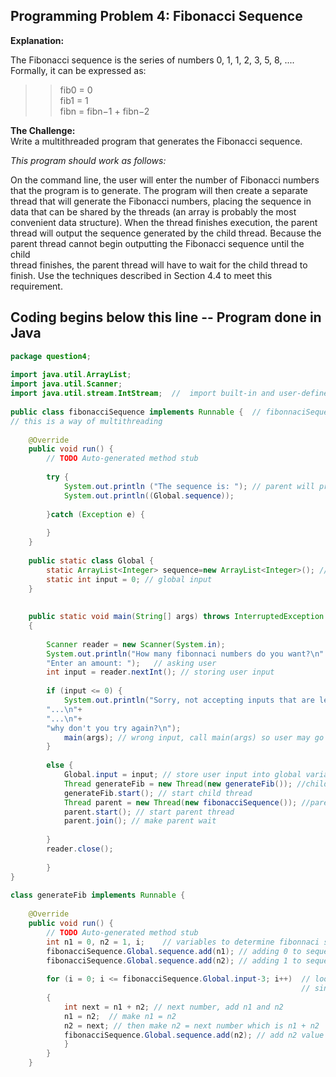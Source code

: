 ## Programming Problem 4: Fibonacci Sequence
  
**Explanation:**  
  
The Fibonacci sequence is the series of numbers 0, 1, 1, 2, 3, 5, 8, ....  
Formally, it can be expressed as:  
  
>>fib0 = 0  
fib1 = 1  
fibn = fibn−1 + fibn−2  
  
**The Challenge:**  
Write a multithreaded program that generates the Fibonacci sequence.  
  
*This program should work as follows:*  
  
On the command line, the user will enter the number of Fibonacci numbers  
that the program is to generate. The program will then create a separate  
thread that will generate the Fibonacci numbers, placing the sequence in  
data that can be shared by the threads (an array is probably the most  
convenient data structure). When the thread finishes execution, the parent  
thread will output the sequence generated by the child thread. Because the  
parent thread cannot begin outputting the Fibonacci sequence until the child  
thread finishes, the parent thread will have to wait for the child thread to  
finish. Use the techniques described in Section 4.4 to meet this requirement.  
   
**Coding begins below this line** -- Program done in Java
--------------------------------------------------------------------------
```Java
package question4;
 
import java.util.ArrayList;
import java.util.Scanner;
import java.util.stream.IntStream;  //  import built-in and user-defined packages
 
public class fibonacciSequence implements Runnable {  // fibonnaciSequence class implements Runnable
// this is a way of multithreading
 
    @Override
    public void run() {
        // TODO Auto-generated method stub
         
        try {
            System.out.println ("The sequence is: "); // parent will print the sequence
            System.out.println((Global.sequence)); 
             
        }catch (Exception e) {
             
        }
    }
     
    public static class Global {
        static ArrayList<Integer> sequence=new ArrayList<Integer>(); // global array 
        static int input = 0; // global input
    }
     
     
    public static void main(String[] args) throws InterruptedException
    {
         
        Scanner reader = new Scanner(System.in);
        System.out.println("How many fibonnaci numbers do you want?\n" + 
        "Enter an amount: ");   // asking user
        int input = reader.nextInt(); // storing user input
         
        if (input <= 0) {
            System.out.println("Sorry, not accepting inputs that are less than 1\n"+
        "...\n"+
        "...\n"+
        "why don't you try again?\n");
            main(args); // wrong input, call main(args) so user may go again
        }
         
        else {
            Global.input = input; // store user input into global variable
            Thread generateFib = new Thread(new generateFib()); //child thread
            generateFib.start(); // start child thread
            Thread parent = new Thread(new fibonacciSequence()); //parent thread
            parent.start(); // start parent thread
            parent.join(); // make parent wait 
         
        }
        reader.close();
         
        }
}
 
class generateFib implements Runnable {
 
    @Override
    public void run() {
        // TODO Auto-generated method stub
        int n1 = 0, n2 = 1, i;    // variables to determine fibonnaci sequence
        fibonacciSequence.Global.sequence.add(n1); // adding 0 to sequence list
        fibonacciSequence.Global.sequence.add(n2); // adding 1 to sequence list
       
        for (i = 0; i <= fibonacciSequence.Global.input-3; i++)  // looping from 0 up to input value - 3 
                                                                 // since we already added 0 and 1
        { 
            int next = n1 + n2; // next number, add n1 and n2
            n1 = n2;  // make n1 = n2
            n2 = next; // then make n2 = next number which is n1 + n2
            fibonacciSequence.Global.sequence.add(n2); // add n2 value to the sequence on every loop
            }
        }
    }
    
```
